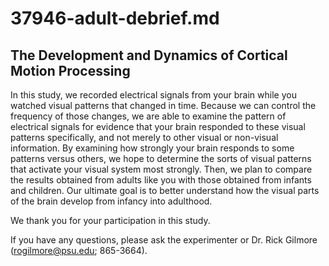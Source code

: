 # 37946-adult-debrief.md

## The Development and Dynamics of Cortical Motion Processing

In this study, we recorded electrical signals from your brain while you watched visual patterns that changed in time.  Because we can control the frequency of those changes, we are able to examine the pattern of electrical signals for evidence that your brain responded to these visual patterns specifically, and not merely to other visual or non-visual information.  By examining how strongly your brain responds to some patterns versus others, we hope to determine the sorts of visual patterns that activate your visual system most strongly.  Then, we plan to compare the results obtained from adults like you with those obtained from infants and children.  Our ultimate goal is to better understand how the visual parts of the brain develop from infancy into adulthood.

We thank you for your participation in this study.

If you have any questions, please ask the experimenter or Dr. Rick Gilmore (rogilmore@psu.edu; 865-3664).
